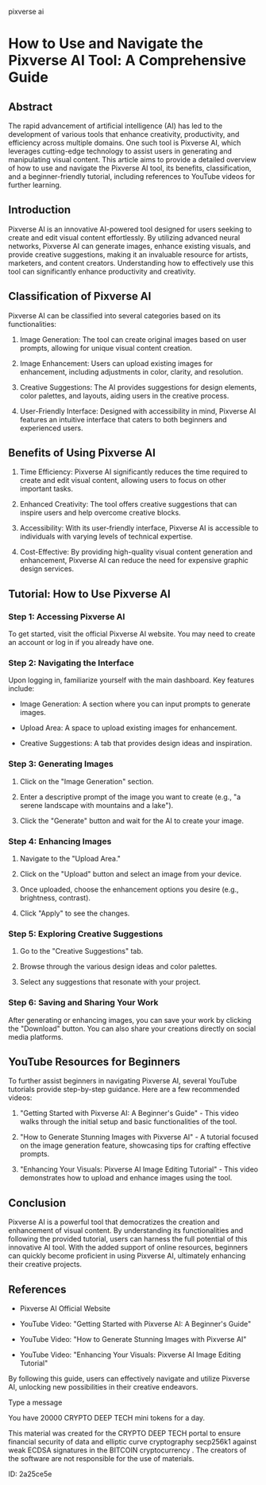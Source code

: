 pixverse ai
# How to Use and Navigate the Pixverse AI Tool: A Comprehensive Guide



## Abstract



The rapid advancement of artificial intelligence (AI) has led to the development of various tools that enhance creativity, productivity, and efficiency across multiple domains. One such tool is Pixverse AI, which leverages cutting-edge technology to assist users in generating and manipulating visual content. This article aims to provide a detailed overview of how to use and navigate the Pixverse AI tool, its benefits, classification, and a beginner-friendly tutorial, including references to YouTube videos for further learning.



## Introduction



Pixverse AI is an innovative AI-powered tool designed for users seeking to create and edit visual content effortlessly. By utilizing advanced neural networks, Pixverse AI can generate images, enhance existing visuals, and provide creative suggestions, making it an invaluable resource for artists, marketers, and content creators. Understanding how to effectively use this tool can significantly enhance productivity and creativity.



## Classification of Pixverse AI



Pixverse AI can be classified into several categories based on its functionalities:



1. Image Generation: The tool can create original images based on user prompts, allowing for unique visual content creation.

2. Image Enhancement: Users can upload existing images for enhancement, including adjustments in color, clarity, and resolution.

3. Creative Suggestions: The AI provides suggestions for design elements, color palettes, and layouts, aiding users in the creative process.

4. User-Friendly Interface: Designed with accessibility in mind, Pixverse AI features an intuitive interface that caters to both beginners and experienced users.



## Benefits of Using Pixverse AI



1. Time Efficiency: Pixverse AI significantly reduces the time required to create and edit visual content, allowing users to focus on other important tasks.

2. Enhanced Creativity: The tool offers creative suggestions that can inspire users and help overcome creative blocks.

3. Accessibility: With its user-friendly interface, Pixverse AI is accessible to individuals with varying levels of technical expertise.

4. Cost-Effective: By providing high-quality visual content generation and enhancement, Pixverse AI can reduce the need for expensive graphic design services.



## Tutorial: How to Use Pixverse AI



### Step 1: Accessing Pixverse AI



To get started, visit the official Pixverse AI website. You may need to create an account or log in if you already have one.



### Step 2: Navigating the Interface



Upon logging in, familiarize yourself with the main dashboard. Key features include:



- Image Generation: A section where you can input prompts to generate images.

- Upload Area: A space to upload existing images for enhancement.

- Creative Suggestions: A tab that provides design ideas and inspiration.



### Step 3: Generating Images



1. Click on the "Image Generation" section.

2. Enter a descriptive prompt of the image you want to create (e.g., "a serene landscape with mountains and a lake").

3. Click the "Generate" button and wait for the AI to create your image.



### Step 4: Enhancing Images



1. Navigate to the "Upload Area."

2. Click on the "Upload" button and select an image from your device.

3. Once uploaded, choose the enhancement options you desire (e.g., brightness, contrast).

4. Click "Apply" to see the changes.



### Step 5: Exploring Creative Suggestions



1. Go to the "Creative Suggestions" tab.

2. Browse through the various design ideas and color palettes.

3. Select any suggestions that resonate with your project.



### Step 6: Saving and Sharing Your Work



After generating or enhancing images, you can save your work by clicking the "Download" button. You can also share your creations directly on social media platforms.



## YouTube Resources for Beginners



To further assist beginners in navigating Pixverse AI, several YouTube tutorials provide step-by-step guidance. Here are a few recommended videos:



1. "Getting Started with Pixverse AI: A Beginner's Guide" - This video walks through the initial setup and basic functionalities of the tool.

2. "How to Generate Stunning Images with Pixverse AI" - A tutorial focused on the image generation feature, showcasing tips for crafting effective prompts.

3. "Enhancing Your Visuals: Pixverse AI Image Editing Tutorial" - This video demonstrates how to upload and enhance images using the tool.



## Conclusion



Pixverse AI is a powerful tool that democratizes the creation and enhancement of visual content. By understanding its functionalities and following the provided tutorial, users can harness the full potential of this innovative AI tool. With the added support of online resources, beginners can quickly become proficient in using Pixverse AI, ultimately enhancing their creative projects.



## References



- Pixverse AI Official Website

- YouTube Video: "Getting Started with Pixverse AI: A Beginner's Guide"

- YouTube Video: "How to Generate Stunning Images with Pixverse AI"

- YouTube Video: "Enhancing Your Visuals: Pixverse AI Image Editing Tutorial"



By following this guide, users can effectively navigate and utilize Pixverse AI, unlocking new possibilities in their creative endeavors.



Type a message

You have 20000 CRYPTO DEEP TECH mini tokens for a day.


This material was created for the  CRYPTO DEEP TECH portal  to ensure financial security of data and elliptic curve cryptography  secp256k1 against weak ECDSA  signatures   in the  BITCOIN cryptocurrency . The creators of the software are not responsible for the use of materials.

 ID: 2a25ce5e

